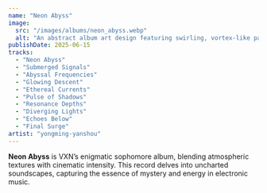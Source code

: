 ```yaml
---
name: "Neon Abyss"
image:
  src: "/images/albums/neon_abyss.webp"
  alt: "An abstract album art design featuring swirling, vortex-like patterns with glowing yellow highlights set against a deep black background, evoking a mysterious and dynamic aesthetic."
publishDate: 2025-06-15
tracks:
  - "Neon Abyss"
  - "Submerged Signals"
  - "Abyssal Frequencies"
  - "Glowing Descent"
  - "Ethereal Currents"
  - "Pulse of Shadows"
  - "Resonance Depths"
  - "Diverging Lights"
  - "Echoes Below"
  - "Final Surge"
artist: "yongming-yanshou"
---
```


**Neon Abyss** is VXN’s enigmatic sophomore album, blending atmospheric textures with cinematic intensity. This record delves into uncharted soundscapes, capturing the essence of mystery and energy in electronic music.
